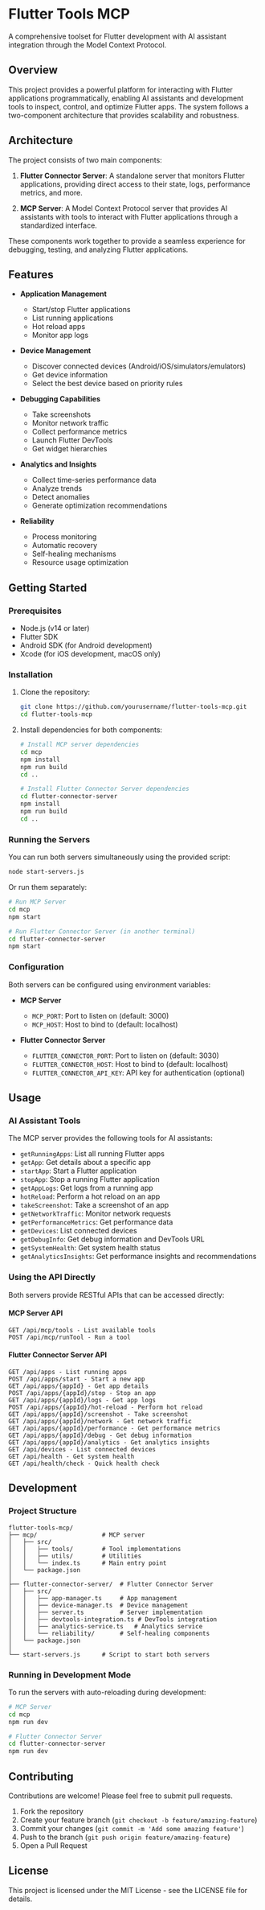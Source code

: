 # Flutter Tools MCP

A comprehensive toolset for Flutter development with AI assistant integration through the Model Context Protocol.

## Overview

This project provides a powerful platform for interacting with Flutter applications programmatically, enabling AI assistants and development tools to inspect, control, and optimize Flutter apps. The system follows a two-component architecture that provides scalability and robustness.

## Architecture

The project consists of two main components:

1. **Flutter Connector Server**: A standalone server that monitors Flutter applications, providing direct access to their state, logs, performance metrics, and more.

2. **MCP Server**: A Model Context Protocol server that provides AI assistants with tools to interact with Flutter applications through a standardized interface.

These components work together to provide a seamless experience for debugging, testing, and analyzing Flutter applications.

## Features

- **Application Management**
  - Start/stop Flutter applications
  - List running applications
  - Hot reload apps
  - Monitor app logs

- **Device Management**
  - Discover connected devices (Android/iOS/simulators/emulators)
  - Get device information
  - Select the best device based on priority rules

- **Debugging Capabilities**
  - Take screenshots
  - Monitor network traffic
  - Collect performance metrics
  - Launch Flutter DevTools
  - Get widget hierarchies

- **Analytics and Insights**
  - Collect time-series performance data
  - Analyze trends
  - Detect anomalies
  - Generate optimization recommendations

- **Reliability**
  - Process monitoring
  - Automatic recovery
  - Self-healing mechanisms
  - Resource usage optimization

## Getting Started

### Prerequisites

- Node.js (v14 or later)
- Flutter SDK
- Android SDK (for Android development)
- Xcode (for iOS development, macOS only)

### Installation

1. Clone the repository:
   ```bash
   git clone https://github.com/yourusername/flutter-tools-mcp.git
   cd flutter-tools-mcp
   ```

2. Install dependencies for both components:
   ```bash
   # Install MCP server dependencies
   cd mcp
   npm install
   npm run build
   cd ..

   # Install Flutter Connector Server dependencies
   cd flutter-connector-server
   npm install
   npm run build
   cd ..
   ```

### Running the Servers

You can run both servers simultaneously using the provided script:

```bash
node start-servers.js
```

Or run them separately:

```bash
# Run MCP Server
cd mcp
npm start

# Run Flutter Connector Server (in another terminal)
cd flutter-connector-server
npm start
```

### Configuration

Both servers can be configured using environment variables:

- **MCP Server**
  - `MCP_PORT`: Port to listen on (default: 3000)
  - `MCP_HOST`: Host to bind to (default: localhost)

- **Flutter Connector Server**
  - `FLUTTER_CONNECTOR_PORT`: Port to listen on (default: 3030)
  - `FLUTTER_CONNECTOR_HOST`: Host to bind to (default: localhost)
  - `FLUTTER_CONNECTOR_API_KEY`: API key for authentication (optional)

## Usage

### AI Assistant Tools

The MCP server provides the following tools for AI assistants:

- `getRunningApps`: List all running Flutter apps
- `getApp`: Get details about a specific app
- `startApp`: Start a Flutter application
- `stopApp`: Stop a running Flutter application
- `getAppLogs`: Get logs from a running app
- `hotReload`: Perform a hot reload on an app
- `takeScreenshot`: Take a screenshot of an app
- `getNetworkTraffic`: Monitor network requests
- `getPerformanceMetrics`: Get performance data
- `getDevices`: List connected devices
- `getDebugInfo`: Get debug information and DevTools URL
- `getSystemHealth`: Get system health status
- `getAnalyticsInsights`: Get performance insights and recommendations

### Using the API Directly

Both servers provide RESTful APIs that can be accessed directly:

#### MCP Server API

```
GET /api/mcp/tools - List available tools
POST /api/mcp/runTool - Run a tool
```

#### Flutter Connector Server API

```
GET /api/apps - List running apps
POST /api/apps/start - Start a new app
GET /api/apps/{appId} - Get app details
POST /api/apps/{appId}/stop - Stop an app
GET /api/apps/{appId}/logs - Get app logs
POST /api/apps/{appId}/hot-reload - Perform hot reload
GET /api/apps/{appId}/screenshot - Take screenshot
GET /api/apps/{appId}/network - Get network traffic
GET /api/apps/{appId}/performance - Get performance metrics
GET /api/apps/{appId}/debug - Get debug information
GET /api/apps/{appId}/analytics - Get analytics insights
GET /api/devices - List connected devices
GET /api/health - Get system health
GET /api/health/check - Quick health check
```

## Development

### Project Structure

```
flutter-tools-mcp/
├── mcp/                  # MCP server
│   ├── src/
│   │   ├── tools/        # Tool implementations
│   │   ├── utils/        # Utilities
│   │   └── index.ts      # Main entry point
│   └── package.json
│
├── flutter-connector-server/  # Flutter Connector Server
│   ├── src/
│   │   ├── app-manager.ts     # App management
│   │   ├── device-manager.ts  # Device management
│   │   ├── server.ts          # Server implementation
│   │   ├── devtools-integration.ts # DevTools integration
│   │   ├── analytics-service.ts   # Analytics service
│   │   └── reliability/       # Self-healing components
│   └── package.json
│
└── start-servers.js      # Script to start both servers
```

### Running in Development Mode

To run the servers with auto-reloading during development:

```bash
# MCP Server
cd mcp
npm run dev

# Flutter Connector Server
cd flutter-connector-server
npm run dev
```

## Contributing

Contributions are welcome! Please feel free to submit pull requests.

1. Fork the repository
2. Create your feature branch (`git checkout -b feature/amazing-feature`)
3. Commit your changes (`git commit -m 'Add some amazing feature'`)
4. Push to the branch (`git push origin feature/amazing-feature`)
5. Open a Pull Request

## License

This project is licensed under the MIT License - see the LICENSE file for details. 